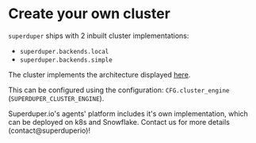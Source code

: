 # Create your own cluster

`superduper` ships with 2 inbuilt cluster implementations:

- `superduper.backends.local`
- `superduper.backends.simple`

The cluster implements the architecture displayed [here](../fundamentals/design.md).

This can be configured using the configuration: `CFG.cluster_engine` (`SUPERDUPER_CLUSTER_ENGINE`).

Superduper.io's agents' platform includes it's own implementation, which can be deployed on k8s and Snowflake. 
Contact us for more details (contact@superduperio)!